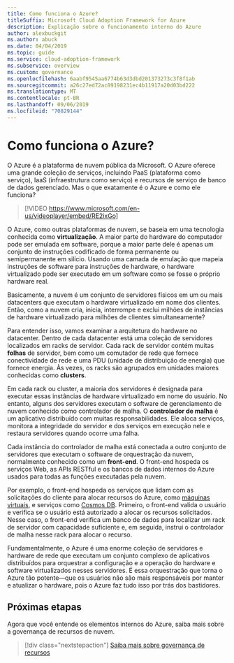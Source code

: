 ```yaml
---
title: Como funciona o Azure?
titleSuffix: Microsoft Cloud Adoption Framework for Azure
description: Explicação sobre o funcionamento interno do Azure
author: alexbuckgit
ms.author: abuck
ms.date: 04/04/2019
ms.topic: guide
ms.service: cloud-adoption-framework
ms.subservice: overview
ms.custom: governance
ms.openlocfilehash: 6aabf9545aa6774b63d3dbd201373273c3f8f1ab
ms.sourcegitcommit: a26c27ed72ac89198231ec4b11917a20d03bd222
ms.translationtype: MT
ms.contentlocale: pt-BR
ms.lasthandoff: 09/06/2019
ms.locfileid: "70829144"
---
```

<!-- markdownlint-disable MD026 -->

# <a name="how-does-azure-work"></a>Como funciona o Azure?

O Azure é a plataforma de nuvem pública da Microsoft. O Azure oferece uma grande coleção de serviços, incluindo PaaS (plataforma como serviço), IaaS (infraestrutura como serviço) e recursos de serviço de banco de dados gerenciado. Mas o que exatamente é o Azure e como ele funciona?

<!-- markdownlint-disable MD034 -->

> [!VIDEO https://www.microsoft.com/en-us/videoplayer/embed/RE2ixGo]

O Azure, como outras plataformas de nuvem, se baseia em uma tecnologia conhecida como **virtualização**. A maior parte do hardware do computador pode ser emulada em software, porque a maior parte dele é apenas um conjunto de instruções codificado de forma permanente ou semipermanente em silício. Usando uma camada de emulação que mapeia instruções de software para instruções de hardware, o hardware virtualizado pode ser executado em um software como se fosse o próprio hardware real.

Basicamente, a nuvem é um conjunto de servidores físicos em um ou mais datacenters que executam o hardware virtualizado em nome dos clientes. Então, como a nuvem cria, inicia, interrompe e exclui milhões de instâncias de hardware virtualizado para milhões de clientes simultaneamente?

Para entender isso, vamos examinar a arquitetura do hardware no datacenter. Dentro de cada datacenter está uma coleção de servidores localizados em racks de servidor. Cada rack de servidor contém muitas **folhas** de servidor, bem como um comutador de rede que fornece conectividade de rede e uma PDU (unidade de distribuição de energia) que fornece energia. Às vezes, os racks são agrupados em unidades maiores conhecidas como **clusters**.

Em cada rack ou cluster, a maioria dos servidores é designada para executar essas instâncias de hardware virtualizado em nome do usuário. No entanto, alguns dos servidores executam o software de gerenciamento de nuvem conhecido como controlador de malha. O **controlador de malha** é um aplicativo distribuído com muitas responsabilidades. Ele aloca serviços, monitora a integridade do servidor e dos serviços em execução nele e restaura servidores quando ocorre uma falha.

Cada instância do controlador de malha está conectada a outro conjunto de servidores que executam o software de orquestração da nuvem, normalmente conhecido como um **front-end**. O front-end hospeda os serviços Web, as APIs RESTful e os bancos de dados internos do Azure usados para todas as funções executadas pela nuvem.

Por exemplo, o front-end hospeda os serviços que lidam com as solicitações do cliente para alocar recursos do Azure, como [máquinas virtuais](/azure/virtual-machines), e serviços como [Cosmos DB](/azure/cosmos-db/introduction). Primeiro, o front-end valida o usuário e verifica se o usuário está autorizado a alocar os recursos solicitados. Nesse caso, o front-end verifica um banco de dados para localizar um rack de servidor com capacidade suficiente e, em seguida, instrui o controlador de malha nesse rack para alocar o recurso.

Fundamentalmente, o Azure é uma enorme coleção de servidores e hardware de rede que executam um conjunto complexo de aplicativos distribuídos para orquestrar a configuração e a operação do hardware e software virtualizados nesses servidores. É essa orquestração que torna o Azure tão potente&mdash;que os usuários não são mais responsáveis por manter e atualizar o hardware, pois o Azure faz tudo isso por trás dos bastidores.

## <a name="next-steps"></a>Próximas etapas

Agora que você entende os elementos internos do Azure, saiba mais sobre a governança de recursos de nuvem.

> [!div class="nextstepaction"]
> [Saiba mais sobre governança de recursos](../governance/resource-consistency/what-is-governance.md)

<!-- links -->

[docs-add-users-to-aad]: /azure/active-directory/add-users-azure-active-directory?toc=/azure/architecture/cloud-adoption-guide/toc.json
